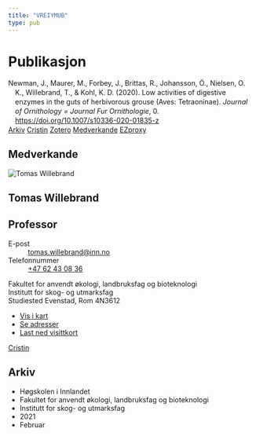 ```yaml
---
title: "VREIYMUB"
type: pub
---
```

<h1>Publikasjon</h1>
<article id="csl-bib-container-VREIYMUB" class="csl-bib-container">
  <div class="csl-bib-body" style="line-height: 1.35; padding-left: 1em; text-indent:-1em;">
  <div class="csl-entry">Newman, J., Maurer, M., Forbey, J., Brittas, R., Johansson, &#xD6;., Nielsen, O. K., Willebrand, T., &amp; Kohl, K. D. (2020). Low activities of digestive enzymes in the guts of herbivorous grouse (Aves: Tetraoninae). <i>Journal of Ornithology = Journal Fur Ornithologie</i>, 0. <a href="https://doi.org/10.1007/s10336-020-01835-z">https://doi.org/10.1007/s10336-020-01835-z</a></div>
</div>
  <div class="csl-bib-buttons">
    <a href="#taxonomy-article-VREIYMUB" class="csl-bib-button">Arkiv</a>
    <a href alt="Cristin URL" class="csl-bib-button">Cristin</a>
    <a href alt="Zotero URL" class="csl-bib-button">Zotero</a>
    <a href="#contributors-article-VREIYMUB" class="csl-bib-button">Medverkande</a>
    <a href="http://ezproxy.inn.no/login?url=https://doi.org/10.1007/s10336-020-01835-z" class="csl-bib-button">EZproxy</a>
  </div>
  <div id="csl-bib-meta-container-VREIYMUB"></div>
</article>
<div id="csl-bib-meta-VREIYMUB" class="csl-bib-meta">
  <article id="contributors-article-VREIYMUB" class="contributors-article">
    <h1>Medverkande</h1>
    <div class="personas">
<div class="vrtx-hinn-person-card">
<div class="photo">
<img src="https://www.inn.no/bilder-ansatte/thomas-willebrand.jpg" alt="Tomas Willebrand" loading="lazy">
</div>
<div class="info">
<hgroup><h1>Tomas Willebrand</h1>
<h2>Professor</h2>
</hgroup><dl>
<dt>E-post</dt>
<dd>
<a href="mailto:tomas.willebrand@inn.no">tomas.willebrand@inn.no</a>
</dd>
<dt>Telefonnummer</dt>
<dd><a href="tel:+4762430836">
+47 62 43 08 36
</a></dd>
</dl>
<p>
Fakultet for anvendt økologi, landbruksfag og bioteknologi<br>
Institutt for skog- og utmarksfag<br>
Studiested Evenstad,
Rom 4N3612
</p>
<ul class="vrtx-hinn-links">
<li><a href="https://www.google.com/maps?q=60.88085,11.53750">Vis i kart</a></li>
<li><a href="https://www.inn.no/finn-en-ansatt/tomas-willebrand.html#vrtx-hinn-addresses">Se adresser</a></li>
<li><a href="https://www.inn.no/finn-en-ansatt/tomas-willebrand.html?vrtx=vcf">Last ned visittkort</a></li>
</ul>
</div>
</div>
<a href="https://app.cristin.no/persons/show.jsf?id=328268" alt="Cristin URL" class="personas-cristin">Cristin</a>
</div>
  </article>
  <article id="taxonomy-article-VREIYMUB" class="taxonomy-article">
    <h1>Arkiv</h1>
    <ul>
      <li>Høgskolen i Innlandet</li>
      <li>Fakultet for anvendt økologi, landbruksfag og bioteknologi</li>
      <li>Institutt for skog- og utmarksfag</li>
      <li>2021</li>
      <li>Februar</li>
    </ul>
  </article>
</div>
